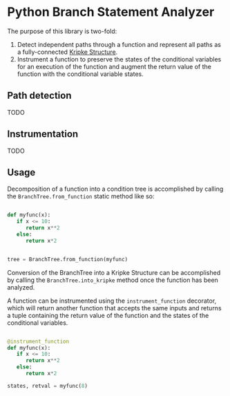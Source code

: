 # Python Branch Statement Analyzer

The purpose of this library is two-fold:

1. Detect independent paths through a function and represent all paths as a
   fully-connected [Kripke Structure](https://en.wikipedia.org/wiki/Kripke_structure_(model_checking)).
2. Instrument a function to preserve the states of the conditional variables for
   an execution of the function and augment the return value of the function
   with the conditional variable states.

## Path detection

TODO

## Instrumentation

TODO

## Usage

Decomposition of a function into a condition tree is accomplished by calling
the `BranchTree.from_function` static method like so:

```python

def myfunc(x):
   if x <= 10:
      return x**2
   else:
      return x*2


tree = BranchTree.from_function(myfunc)
```

Conversion of the BranchTree into a Kripke Structure can be accomplished by
calling the `BranchTree.into_kripke` method once the function has been analyzed.

A function can be instrumented using the `instrument_function` decorator, which
will return another function that accepts the same inputs and returns a tuple
containing the return value of the function and the states of the conditional
variables.

```python

@instrument_function
def myfunc(x):
   if x <= 10:
      return x**2
   else:
      return x*2

states, retval = myfunc(8)
```
